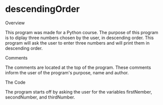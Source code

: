 # descendingOrder

Overview

This program was made for a Python course. The purpose of this program is to diplay three numbers chosen by the user, in descending order. This program will ask the user to enter three numbers and will print them in descending order. 

Comments

The comments are located at the top of the program. These comments inform the user of the program's purpose, name and author. 

The Code

The program starts off by asking the user for the variables firstNember, secondNumber, and thirdNumber. 
